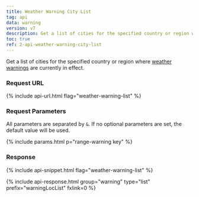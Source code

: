 ```yaml
---
title: Weather Warning City List
tag: api
data: warning
version: v7
description: Get a list of cities for the specified country or region where weather warnings are currently in effect.
toc: true
ref: 2-api-weather-warning-city-list
---
```


Get a list of cities for the specified country or region where [weather warnings](/en/docs/api/warning/weather-warning/) are currently in effect.

### Request URL

{% include api-url.html flag="weather-warning-list" %}

### Request Parameters

All parameters are separated by `&`. If no optional parameters are set, the default value will be used.

{% include params.html p="range-warning key" %}

### Response

{% include api-snippet.html flag="weather-warning-list" %}

{% include api-response.html group="warning" type="list" prefix="warningLocList" fxlink=0 %}